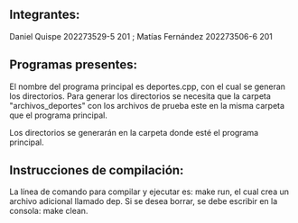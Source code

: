 ## Integrantes:
Daniel Quispe 202273529-5 201 ; Matías Fernández 202273506-6 201

## Programas presentes:
El nombre del programa principal es deportes.cpp, con el cual se generan los directorios. Para generar los directorios se necesita que la carpeta "archivos_deportes" con los archivos de prueba este en la misma carpeta que el programa principal. 

Los directorios se generarán en la carpeta donde esté el programa principal.

## Instrucciones de compilación:
La línea de comando para compilar y ejecutar es: make run, el cual crea un archivo adicional llamado dep. Si se desea borrar, se debe escribir en la consola: make clean.
